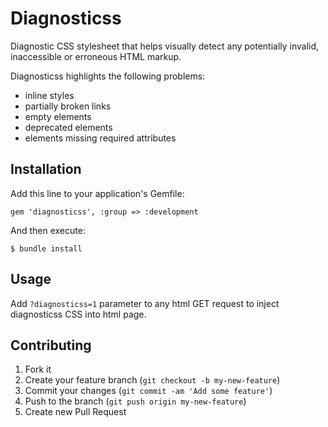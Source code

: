 # Diagnosticss

Diagnostic CSS stylesheet that helps visually detect any
potentially invalid, inaccessible or erroneous HTML markup.

Diagnosticss highlights the following problems:

* inline styles
* partially broken links
* empty elements
* deprecated elements
* elements missing required attributes

## Installation

Add this line to your application's Gemfile:

    gem 'diagnosticss', :group => :development

And then execute:

    $ bundle install

## Usage

Add `?diagnosticss=1` parameter to any html GET request to inject
diagnosticss CSS into html page.

## Contributing

1. Fork it
2. Create your feature branch (`git checkout -b my-new-feature`)
3. Commit your changes (`git commit -am 'Add some feature'`)
4. Push to the branch (`git push origin my-new-feature`)
5. Create new Pull Request
